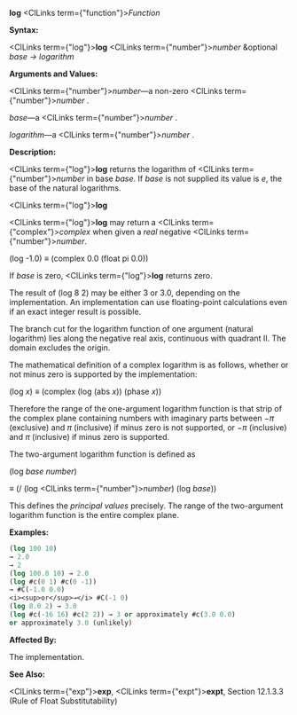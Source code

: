 **log** <ClLinks  term={"function"}><i>Function</i></ClLinks> 



**Syntax:** 



<ClLinks  term={"log"}><b>log</b></ClLinks> <ClLinks  term={"number"}><i>number</i></ClLinks> &amp;optional *base → logarithm* 



**Arguments and Values:** 



<ClLinks  term={"number"}><i>number</i></ClLinks>—a non-zero <ClLinks  term={"number"}><i>number</i></ClLinks> . 



*base*—a <ClLinks  term={"number"}><i>number</i></ClLinks> . 



*logarithm*—a <ClLinks  term={"number"}><i>number</i></ClLinks> . 



**Description:** 



<ClLinks  term={"log"}><b>log</b></ClLinks> returns the logarithm of <ClLinks  term={"number"}><i>number</i></ClLinks> in base *base*. If *base* is not supplied its value is *e*, the base of the natural logarithms. 







 



 



<ClLinks  term={"log"}><b>log</b></ClLinks> 



<ClLinks  term={"log"}><b>log</b></ClLinks> may return a <ClLinks  term={"complex"}><i>complex</i></ClLinks> when given a *real* negative <ClLinks  term={"number"}><i>number</i></ClLinks>. 



(log -1.0) *≡* (complex 0.0 (float pi 0.0)) 



If *base* is zero, <ClLinks  term={"log"}><b>log</b></ClLinks> returns zero. 



The result of (log 8 2) may be either 3 or 3.0, depending on the implementation. An implementation can use floating-point calculations even if an exact integer result is possible. 



The branch cut for the logarithm function of one argument (natural logarithm) lies along the negative real axis, continuous with quadrant II. The domain excludes the origin. 



The mathematical definition of a complex logarithm is as follows, whether or not minus zero is supported by the implementation: 



(log *x*) *≡* (complex (log (abs *x*)) (phase *x*)) 



Therefore the range of the one-argument logarithm function is that strip of the complex plane containing numbers with imaginary parts between *−π* (exclusive) and *π* (inclusive) if minus zero is not supported, or *−π* (inclusive) and *π* (inclusive) if minus zero is supported. 



The two-argument logarithm function is defined as 



(log *base number*) 



*≡* (/ (log <ClLinks  term={"number"}><i>number</i></ClLinks>) (log *base*)) 



This defines the *principal values* precisely. The range of the two-argument logarithm function is the entire complex plane. 



**Examples:**
```lisp
(log 100 10) 
→ 2.0 
→ 2 
(log 100.0 10) → 2.0 
(log #c(0 1) #c(0 -1)) 
→ #C(-1.0 0.0) 
<i><sup>or</sup>→</i> #C(-1 0) 
(log 8.0 2) → 3.0 
(log #c(-16 16) #c(2 2)) → 3 or approximately #c(3.0 0.0) 
or approximately 3.0 (unlikely) 
```
**Affected By:** 



The implementation. 







 



 



**See Also:** 



<ClLinks  term={"exp"}><b>exp</b></ClLinks>, <ClLinks  term={"expt"}><b>expt</b></ClLinks>, Section 12.1.3.3 (Rule of Float Substitutability) 



